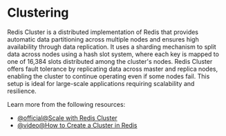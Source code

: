 # Clustering

Redis Cluster is a distributed implementation of Redis that provides automatic data partitioning across multiple nodes and ensures high availability through data replication. It uses a sharding mechanism to split data across nodes using a hash slot system, where each key is mapped to one of 16,384 slots distributed among the cluster's nodes. Redis Cluster offers fault tolerance by replicating data across master and replica nodes, enabling the cluster to continue operating even if some nodes fail. This setup is ideal for large-scale applications requiring scalability and resilience.

Learn more from the following resources:

- [@official@Scale with Redis Cluster](https://redis.io/docs/latest/operate/oss_and_stack/management/scaling/)
- [@video@How to Create a Cluster in Redis](https://www.youtube.com/watch?v=N8BkmdZzxDg)